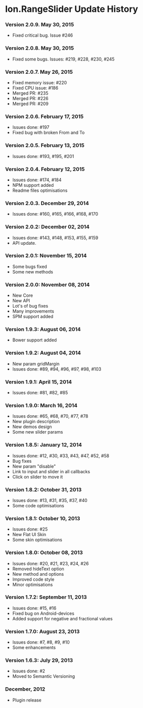 # Ion.RangeSlider Update History

### Version 2.0.9. May 30, 2015
* Fixed critical bug. Issue #246

### Version 2.0.8. May 30, 2015
* Fixed some bugs. Issues: #219, #228, #230, #245

### Version 2.0.7. May 26, 2015
* Fixed memory issue: #220
* Fixed CPU issue: #186
* Merged PR: #235
* Merged PR: #226
* Merged PR: #209

### Version 2.0.6. February 17, 2015
* Issues done: #197
* Fixed bug with broken From and To

### Version 2.0.5. February 13, 2015
* Issues done: #193, #195, #201

### Version 2.0.4. February 12, 2015
* Issues done: #174, #184
* NPM support added
* Readme files optimisations

### Version 2.0.3. December 29, 2014
* Issues done: #160, #165, #166, #168, #170

### Version 2.0.2: December 02, 2014
* Issues done: #143, #148, #153, #155, #159
* API update.

### Version 2.0.1: November 15, 2014
* Some bugs fixed
* Some new methods

### Version 2.0.0: November 08, 2014
* New Core
* New API
* Lot's of bug fixes
* Many improvements
* SPM support added

### Version 1.9.3: August 06, 2014
* Bower support added

### Version 1.9.2: August 04, 2014
* New param gridMargin
* Issues done: #89, #94, #96, #97, #98, #103

### Version 1.9.1: April 15, 2014
* Issues done: #81, #82, #85

### Version 1.9.0: March 16, 2014
* Issues done: #65, #68, #70, #77, #78
* New plugin description
* New demos design
* Some new slider params

### Version 1.8.5: January 12, 2014
* Issues done: #12, #30, #33, #43, #47, #52, #58
* Bug fixes
* New param "disable"
* Link to input and slider in all callbacks
* Click on slider to move it

### Version 1.8.2: October 31, 2013
* Issues done: #13, #31, #35, #37, #40
* Some code optimisations

### Version 1.8.1: October 10, 2013
* Issues done: #25
* New Flat UI Skin
* Some skin optimisations

### Version 1.8.0: October 08, 2013
* Issues done: #20, #21, #23, #24, #26
* Removed hideText option
* New method and options
* Improved code style
* Minor optimisations

### Version 1.7.2: September 11, 2013
* Issues done: #15, #16
* Fixed bug on Android-devices
* Added support for negative and fractional values

### Version 1.7.0: August 23, 2013
* Issues done: #7, #8, #9, #10
* Some enhancements

### Version 1.6.3: July 29, 2013
* Issues done: #2
* Moved to Semantic Versioning

### December, 2012
* Plugin release